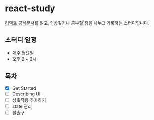 # react-study

[리액트 공식문서](https://react.dev/)를 읽고, 인상깊거나 공부할 점을 나누고 기록하는 스터디입니다.

## 스터디 일정

- 매주 월요일
- 오후 2 ~ 3시

## 목차

- [x] Get Started
- [ ] Describing UI
- [ ] 상호작용 추가하기
- [ ] state 관리
- [ ] 탈출구
